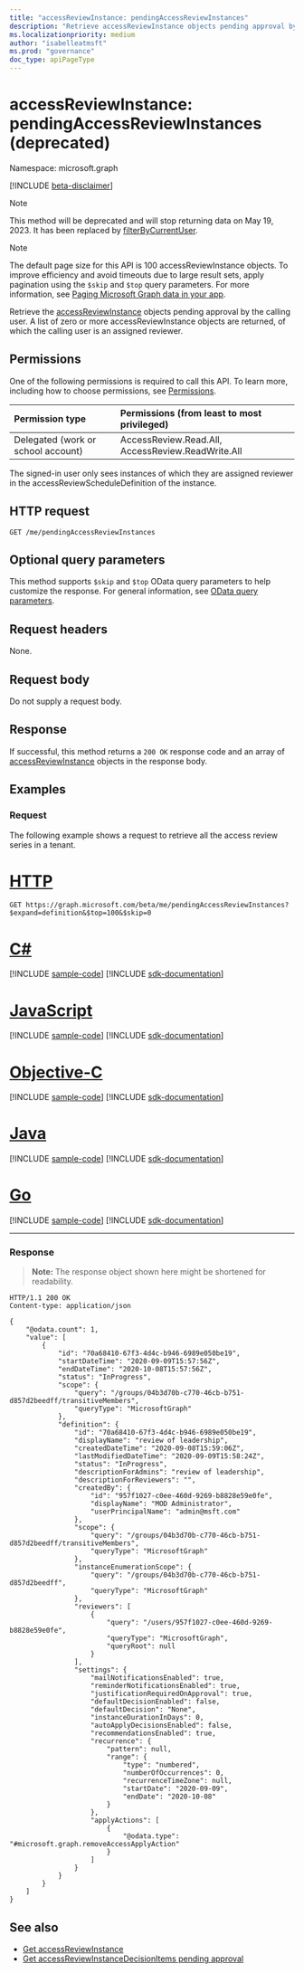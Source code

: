 ```yaml
---
title: "accessReviewInstance: pendingAccessReviewInstances"
description: "Retrieve accessReviewInstance objects pending approval by calling user."
ms.localizationpriority: medium
author: "isabelleatmsft"
ms.prod: "governance"
doc_type: apiPageType
---
```


# accessReviewInstance: pendingAccessReviewInstances (deprecated)

Namespace: microsoft.graph

[!INCLUDE [beta-disclaimer](../../includes/beta-disclaimer.md)]

>[!NOTE]
>This method will be deprecated and will stop returning data on May 19, 2023. It has been replaced by [filterByCurrentUser](accessreviewinstance-filterbycurrentuser.md).

>[!NOTE]
>The default page size for this API is 100 accessReviewInstance objects. To improve efficiency and avoid timeouts due to large result sets, apply pagination using the `$skip` and `$top` query parameters. For more information, see [Paging Microsoft Graph data in your app](/graph/paging).

Retrieve the [accessReviewInstance](../resources/accessreviewinstance.md) objects pending approval by the calling user. A list of zero or more accessReviewInstance objects are returned, of which the calling user is an assigned reviewer.

## Permissions
One of the following permissions is required to call this API. To learn more, including how to choose permissions, see [Permissions](/graph/permissions-reference).

|Permission type                        | Permissions (from least to most privileged)              |
|:--------------------------------------|:---------------------------------------------------------|
|Delegated (work or school account)     | AccessReview.Read.All, AccessReview.ReadWrite.All  |

 The signed-in user only sees instances of which they are assigned reviewer in the accessReviewScheduleDefinition of the instance.

## HTTP request
<!-- { "blockType": "ignored" } -->
```http
GET /me/pendingAccessReviewInstances
```

## Optional query parameters
This method supports `$skip` and `$top` OData query parameters to help customize the response. For general information, see [OData query parameters](/graph/query-parameters).

## Request headers
None.

## Request body
Do not supply a request body.

## Response
If successful, this method returns a `200 OK` response code and an array of [accessReviewInstance](../resources/accessreviewinstance.md) objects in the response body.

## Examples
### Request
The following example shows a request to retrieve all the access review series in a tenant.


# [HTTP](#tab/http)
<!-- {
  "blockType": "request",
  "name": "list_accessReviewInstance_pendingapproval"
}-->
```msgraph-interactive
GET https://graph.microsoft.com/beta/me/pendingAccessReviewInstances?$expand=definition&$top=100&$skip=0
```
# [C#](#tab/csharp)
[!INCLUDE [sample-code](../includes/snippets/csharp/list-accessreviewinstance-pendingapproval-csharp-snippets.md)]
[!INCLUDE [sdk-documentation](../includes/snippets/snippets-sdk-documentation-link.md)]

# [JavaScript](#tab/javascript)
[!INCLUDE [sample-code](../includes/snippets/javascript/list-accessreviewinstance-pendingapproval-javascript-snippets.md)]
[!INCLUDE [sdk-documentation](../includes/snippets/snippets-sdk-documentation-link.md)]

# [Objective-C](#tab/objc)
[!INCLUDE [sample-code](../includes/snippets/objc/list-accessreviewinstance-pendingapproval-objc-snippets.md)]
[!INCLUDE [sdk-documentation](../includes/snippets/snippets-sdk-documentation-link.md)]

# [Java](#tab/java)
[!INCLUDE [sample-code](../includes/snippets/java/list-accessreviewinstance-pendingapproval-java-snippets.md)]
[!INCLUDE [sdk-documentation](../includes/snippets/snippets-sdk-documentation-link.md)]

# [Go](#tab/go)
[!INCLUDE [sample-code](../includes/snippets/go/list-accessreviewinstance-pendingapproval-go-snippets.md)]
[!INCLUDE [sdk-documentation](../includes/snippets/snippets-sdk-documentation-link.md)]

---


### Response
>**Note:** The response object shown here might be shortened for readability.
<!-- {
  "blockType": "response",
  "truncated": true,
  "@odata.type": "microsoft.graph.accessReviewInstance",
  "isCollection": "true"
} -->
```http
HTTP/1.1 200 OK
Content-type: application/json

{
    "@odata.count": 1,
    "value": [
        {
            "id": "70a68410-67f3-4d4c-b946-6989e050be19",
            "startDateTime": "2020-09-09T15:57:56Z",
            "endDateTime": "2020-10-08T15:57:56Z",
            "status": "InProgress",
            "scope": {
                "query": "/groups/04b3d70b-c770-46cb-b751-d857d2beedff/transitiveMembers",
                "queryType": "MicrosoftGraph"
            },
            "definition": {
                "id": "70a68410-67f3-4d4c-b946-6989e050be19",
                "displayName": "review of leadership",
                "createdDateTime": "2020-09-08T15:59:06Z",
                "lastModifiedDateTime": "2020-09-09T15:58:24Z",
                "status": "InProgress",
                "descriptionForAdmins": "review of leadership",
                "descriptionForReviewers": "",
                "createdBy": {
                    "id": "957f1027-c0ee-460d-9269-b8828e59e0fe",
                    "displayName": "MOD Administrator",
                    "userPrincipalName": "admin@msft.com"
                },
                "scope": {
                    "query": "/groups/04b3d70b-c770-46cb-b751-d857d2beedff/transitiveMembers",
                    "queryType": "MicrosoftGraph"
                },
                "instanceEnumerationScope": {
                    "query": "/groups/04b3d70b-c770-46cb-b751-d857d2beedff",
                    "queryType": "MicrosoftGraph"
                },
                "reviewers": [
                    {
                        "query": "/users/957f1027-c0ee-460d-9269-b8828e59e0fe",
                        "queryType": "MicrosoftGraph",
                        "queryRoot": null
                    }
                ],
                "settings": {
                    "mailNotificationsEnabled": true,
                    "reminderNotificationsEnabled": true,
                    "justificationRequiredOnApproval": true,
                    "defaultDecisionEnabled": false,
                    "defaultDecision": "None",
                    "instanceDurationInDays": 0,
                    "autoApplyDecisionsEnabled": false,
                    "recommendationsEnabled": true,
                    "recurrence": {
                        "pattern": null,
                        "range": {
                            "type": "numbered",
                            "numberOfOccurrences": 0,
                            "recurrenceTimeZone": null,
                            "startDate": "2020-09-09",
                            "endDate": "2020-10-08"
                        }
                    },
                    "applyActions": [
                        {
                            "@odata.type": "#microsoft.graph.removeAccessApplyAction"
                        }
                    ]
                }
            }
        }
    ]
}
```

## See also

- [Get accessReviewInstance](accessreviewinstance-get.md)
- [Get accessReviewInstanceDecisionItems pending approval](accessreviewinstancedecisionitem-listpendingapproval.md)


<!--
{
  "type": "#page.annotation",
  "description": "List accessReviewInstance pendingApproval",
  "keywords": "",
  "section": "documentation",
  "tocPath": "",
  "suppressions": [
  ]
}
-->
